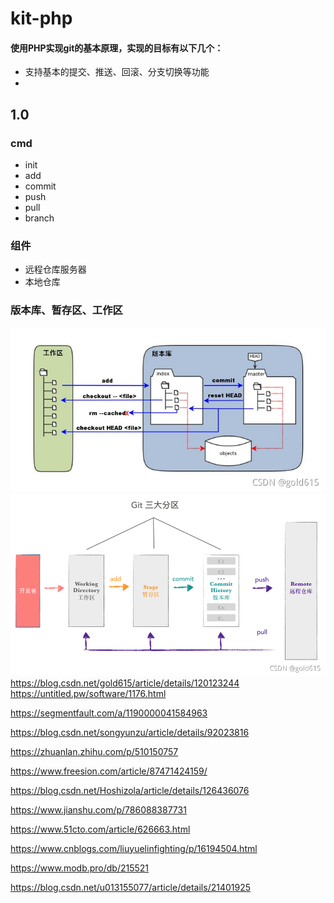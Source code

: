 # kit-php
#### 使用PHP实现git的基本原理，实现的目标有以下几个：
* 支持基本的提交、推送、回滚、分支切换等功能
* 


## 1.0
### cmd
<ul>
<li>init</li>
<li>add</li>
<li>commit</li>
<li>push</li>
<li>pull</li>
<li>branch</li>
</ul>

### 组件
<ul>
<li>远程仓库服务器</li>
<li>本地仓库</li>
</ul>

### 版本库、暂存区、工作区
![img.png](doc/img_1.png)
![img.png](doc/img1.png)
https://blog.csdn.net/gold615/article/details/120123244
https://untitled.pw/software/1176.html

https://segmentfault.com/a/1190000041584963

https://blog.csdn.net/songyunzu/article/details/92023816

https://zhuanlan.zhihu.com/p/510150757

https://www.freesion.com/article/87471424159/

https://blog.csdn.net/Hoshizola/article/details/126436076

https://www.jianshu.com/p/786088387731

https://www.51cto.com/article/626663.html

https://www.cnblogs.com/liuyuelinfighting/p/16194504.html

https://www.modb.pro/db/215521

https://blog.csdn.net/u013155077/article/details/21401925